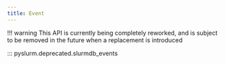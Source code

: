 ```yaml
---
title: Event
---
```


!!! warning
    This API is currently being completely reworked, and is subject to be
    removed in the future when a replacement is introduced

::: pyslurm.deprecated.slurmdb_events
